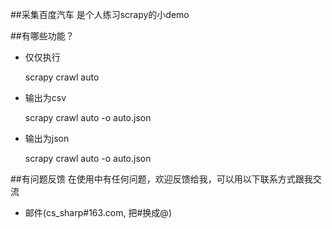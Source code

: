 ##采集百度汽车
是个人练习scrapy的小demo


##有哪些功能？

* 仅仅执行

    scrapy crawl auto

* 输出为csv

    scrapy crawl auto -o auto.json

* 输出为json

    scrapy crawl auto -o auto.json




##有问题反馈
在使用中有任何问题，欢迎反馈给我，可以用以下联系方式跟我交流

* 邮件(cs_sharp#163.com, 把#换成@)

